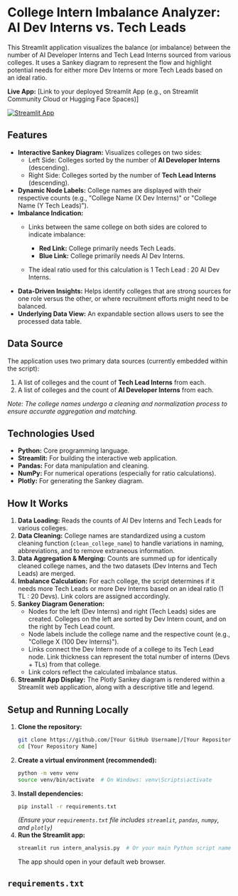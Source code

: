 # College Intern Imbalance Analyzer: AI Dev Interns vs. Tech Leads

This Streamlit application visualizes the balance (or imbalance) between the number of AI Developer Interns and Tech Lead Interns sourced from various colleges. It uses a Sankey diagram to represent the flow and highlight potential needs for either more Dev Interns or more Tech Leads based on an ideal ratio.

**Live App:** [Link to your deployed Streamlit App (e.g., on Streamlit Community Cloud or Hugging Face Spaces)]

[![Streamlit App](https://static.streamlit.io/badges/streamlit_badge_black_white.svg)]((https://internanalysis.streamlit.app/))

## Features

*   **Interactive Sankey Diagram:** Visualizes colleges on two sides:
    *   Left Side: Colleges sorted by the number of **AI Developer Interns** (descending).
    *   Right Side: Colleges sorted by the number of **Tech Lead Interns** (descending).
*   **Dynamic Node Labels:** College names are displayed with their respective counts (e.g., "College Name (X Dev Interns)" or "College Name (Y Tech Leads)").
*   **Imbalance Indication:**
    *   Links between the same college on both sides are colored to indicate imbalance:
        *   **Red Link:** College primarily needs Tech Leads.
        *   **Blue Link:** College primarily needs AI Dev Interns.
        
    *   The ideal ratio used for this calculation is 1 Tech Lead : 20 AI Dev Interns.
*   **Data-Driven Insights:** Helps identify colleges that are strong sources for one role versus the other, or where recruitment efforts might need to be balanced.
*   **Underlying Data View:** An expandable section allows users to see the processed data table.

## Data Source

The application uses two primary data sources (currently embedded within the script):
1.  A list of colleges and the count of **Tech Lead Interns** from each.
2.  A list of colleges and the count of **AI Developer Interns** from each.

*Note: The college names undergo a cleaning and normalization process to ensure accurate aggregation and matching.*

## Technologies Used

*   **Python:** Core programming language.
*   **Streamlit:** For building the interactive web application.
*   **Pandas:** For data manipulation and cleaning.
*   **NumPy:** For numerical operations (especially for ratio calculations).
*   **Plotly:** For generating the Sankey diagram.

## How It Works

1.  **Data Loading:** Reads the counts of AI Dev Interns and Tech Leads for various colleges.
2.  **Data Cleaning:** College names are standardized using a custom cleaning function (`clean_college_name`) to handle variations in naming, abbreviations, and to remove extraneous information.
3.  **Data Aggregation & Merging:** Counts are summed up for identically cleaned college names, and the two datasets (Dev Interns and Tech Leads) are merged.
4.  **Imbalance Calculation:** For each college, the script determines if it needs more Tech Leads or more Dev Interns based on an ideal ratio (1 TL : 20 Devs). Link colors are assigned accordingly.
5.  **Sankey Diagram Generation:**
    *   Nodes for the left (Dev Interns) and right (Tech Leads) sides are created. Colleges on the left are sorted by Dev Intern count, and on the right by Tech Lead count.
    *   Node labels include the college name and the respective count (e.g., "College X (100 Dev Interns)").
    *   Links connect the Dev Intern node of a college to its Tech Lead node. Link thickness can represent the total number of interns (Devs + TLs) from that college.
    *   Link colors reflect the calculated imbalance status.
6.  **Streamlit App Display:** The Plotly Sankey diagram is rendered within a Streamlit web application, along with a descriptive title and legend.

## Setup and Running Locally

1.  **Clone the repository:**
    ```bash
    git clone https://github.com/[Your GitHub Username]/[Your Repository Name].git
    cd [Your Repository Name]
    ```
2.  **Create a virtual environment (recommended):**
    ```bash
    python -m venv venv
    source venv/bin/activate  # On Windows: venv\Scripts\activate
    ```
3.  **Install dependencies:**
    ```bash
    pip install -r requirements.txt
    ```
    *(Ensure your `requirements.txt` file includes `streamlit`, `pandas`, `numpy`, and `plotly`)*
4.  **Run the Streamlit app:**
    ```bash
    streamlit run intern_analysis.py  # Or your main Python script name
    ```
    The app should open in your default web browser.

## `requirements.txt`
